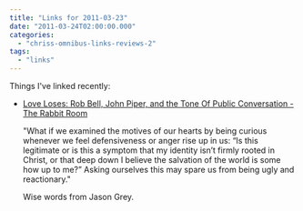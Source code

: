 ```yaml
---
title: "Links for 2011-03-23"
date: "2011-03-24T02:00:00.000"
categories: 
  - "chriss-omnibus-links-reviews-2"
tags: 
  - "links"
---
```


Things I've linked recently:

- [Love Loses: Rob Bell, John Piper, and the Tone Of Public Conversation - The Rabbit Room](http://www.rabbitroom.com/?p=11926)
    
    "What if we examined the motives of our hearts by being curious whenever we feel defensiveness or anger rise up in us: “Is this legitimate or is this a symptom that my identity isn’t firmly rooted in Christ, or that deep down I believe the salvation of the world is some how up to me?” Asking ourselves this may spare us from being ugly and reactionary."
    
    Wise words from Jason Grey.
